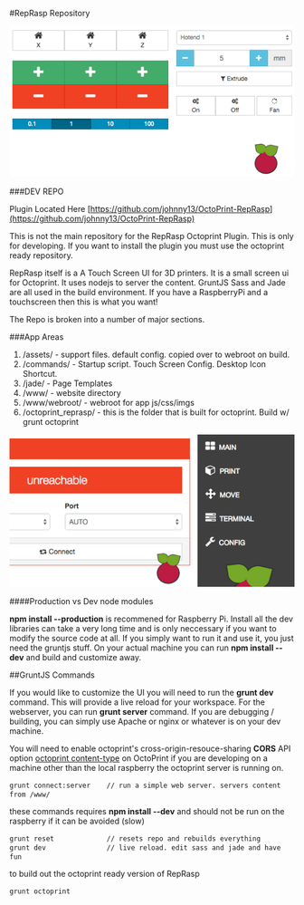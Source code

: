#RepRasp Repository

![promo image](https://raw.githubusercontent.com/johnny13/RepRasp/master/assets/art/move.png)

###DEV REPO

Plugin Located Here [https://github.com/johnny13/OctoPrint-RepRasp](https://github.com/johnny13/OctoPrint-RepRasp)

This is not the main repository for the RepRasp Octoprint Plugin. This is only for developing. If you want to install the plugin you must use the octoprint ready repository. 

RepRasp itself is a A Touch Screen UI for 3D printers. It is a small screen ui for Octoprint. It uses nodejs to server the content. GruntJS Sass and Jade are all used in the build environment. If you have a RaspberryPi and a touchscreen then this is what you want!

The Repo is broken into a number of major sections.

###App Areas

1. /assets/ - support files. default config. copied over to webroot on build.
2. /commands/ - Startup script. Touch Screen Config. Desktop Icon Shortcut.
3. /jade/ - Page Templates
4. /www/ - website directory
5. /www/webroot/ - webroot for app js/css/imgs
6. /octoprint_reprasp/ - this is the folder that is built for octoprint. Build w/ grunt octoprint

![promo image](https://raw.githubusercontent.com/johnny13/RepRasp/master/assets/art/menu.png)

####Production vs Dev node modules

**npm install --production** is recommened for Raspberry Pi. Install all the dev libraries can take a very long time and is only neccessary if you want to modify the source code at all. If you simply want to run it and use it, you just need the gruntjs stuff. On your actual machine you can run **npm install --dev** and build and customize away.


##GruntJS Commands

If you would like to customize the UI you will need to run the **grunt dev** command. This will provide a live reload for your workspace. For the webserver, you can run **grunt server** command. If you are debugging / building, you can simply use Apache or nginx or whatever is on your dev machine. 

You will need to enable octoprint's cross-origin-resouce-sharing **CORS** API option [octoprint content-type](http://docs.octoprint.org/en/master/api/general.html#content-type) on OctoPrint if you are developing on a machine other than the local raspberry the octoprint server is running on.

    grunt connect:server    // run a simple web server. servers content from /www/


these commands requires **npm install --dev** and should not be run on the raspberry if it can be avoided (slow)

    grunt reset             // resets repo and rebuilds everything
    grunt dev               // live reload. edit sass and jade and have fun


to build out the octoprint ready version of RepRasp

    grunt octoprint

  
